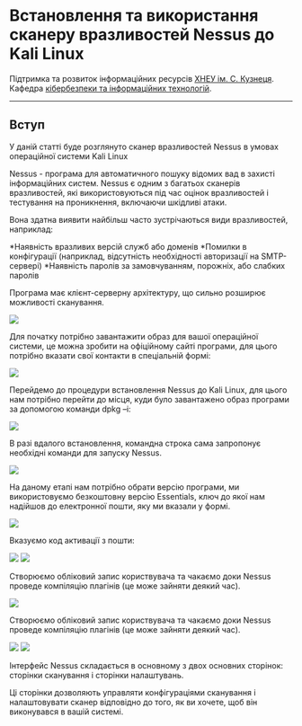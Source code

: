 # Встановлення та використання сканеру вразливостей Nessus до Kali Linux

Підтримка та розвиток інформаційних ресурсів [ХНЕУ ім. С. Кузнеця](https://www.hneu.edu.ua/). Кафедра [кібербезпеки та інформаційних технологій](http://www.kafcbit.hneu.edu.ua/).

---
## Вступ 

У даній статті буде розглянуто сканер вразливостей Nessus  в умовах операційної системи Kali Linux


Nessus - програма для автоматичного пошуку відомих вад в захисті інформаційних систем. Nessus є одним з багатьох сканерів вразливостей, які використовуються під час оцінок вразливостей і тестування на проникнення, включаючи шкідливі атаки.

Вона здатна виявити найбільш часто зустрічаються види вразливостей, наприклад:

*Наявність вразливих версій служб або доменів
*Помилки в конфігурації (наприклад, відсутність необхідності авторизації на SMTP-сервері)
*Наявність паролів за замовчуванням, порожніх, або слабких паролів

Програма має клієнт-серверну архітектуру, що сильно розширює можливості сканування.

![](img/nessus1.png)

Для початку потрібно завантажити образ для вашої операційної системи, це можна зробити на офіційному сайті програми, для цього потрібно вказати свої контакти в спеціальній формі:

![](img/nessus2.png)

Перейдемо до процедури встановлення Nessus до Kali Linux, для цього нам потрібно перейти до місця, куди було завантажено образ програми за допомогою команди dpkg –i:

![](img/nessus3.png)

В разі вдалого встановлення, командна строка сама запропонує необхідні команди для запуску  Nessus.

![](img/nessus4.png)

На даному етапі нам потрібно обрати версію програми, ми використовуємо безкоштовну версію Essentials, ключ до якої нам надійшов до електронної пошти, яку ми вказали у формі.

![](img/nessus5.png)

Вказуємо код активації з пошти:

![](img/nessus6.png)
![](img/nessus7.png)

Створюємо обліковий запис користвувача та чакаємо доки Nessus проведе компіляцію плагінів (це може зайняти деякий час).

![](img/nessus8.png)

Створюємо обліковий запис користвувача та чакаємо доки Nessus проведе компіляцію плагінів (це може зайняти деякий час).

![](img/nessus9.png)
![](img/nessus10.png)

Інтерфейс Nessus складається в основному з двох основних сторінок: сторінки сканування і сторінки налаштувань.

Ці сторінки дозволяють управляти конфігураціями сканування і налаштовувати сканер відповідно до того, як ви хочете, щоб він виконувався в вашій системі.




